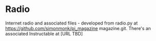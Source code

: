 # Radio
Internet radio and associated files - developed from radio.py at https://github.com/simonmonk/pi_magazine
magazine.git.  There's an associated Instructable at [URL TBD]
